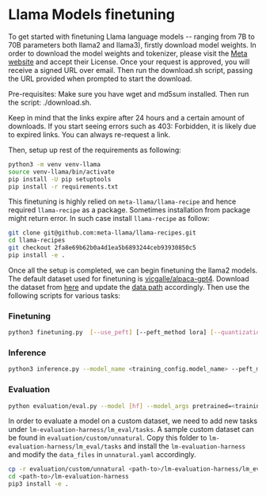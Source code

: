# Llama Models finetuning

To get started with finetuning Llama language models -- ranging from 7B to 70B parameters both llama2 and llama3), firstly download model weights. 
In order to download the model weights and tokenizer, please visit the [Meta website](https://llama.meta.com/llama-downloads/) and accept their License.
Once your request is approved, you will receive a signed URL over email. Then run the download.sh script, passing the URL provided when prompted to start the download.

Pre-requisites: Make sure you have wget and md5sum installed. Then run the script: ./download.sh.

Keep in mind that the links expire after 24 hours and a certain amount of downloads. If you start seeing errors such as 403: Forbidden, it is likely due to expired 
links. You can always re-request a link.

Then, setup up rest of the requirements as following:

```bash
python3 -m venv venv-llama
source venv-llama/bin/activate
pip install -U pip setuptools
pip install -r requirements.txt
```

This finetuning is highly relied on `meta-llama/llama-recipe` and hence required `llama-recipe` as a package. Sometimes installation from package might return error. In such case install 
`llama-recipe` as follow:

```bash
git clone git@github.com:meta-llama/llama-recipes.git
cd llama-recipes
git checkout 2fa8e69b62b0a4d1ea5b6893244ceb93930850c5
pip install -e .
```

Once all the setup is completed, we can begin finetuning the llama2 models. The default dataset used for finetuning is [vicgalle/alpaca-gpt4](https://huggingface.co/datasets/vicgalle/alpaca-gpt4). Download the dataset from [here](https://github.com/Instruction-Tuning-with-GPT-4/GPT-4-LLM/blob/main/data/alpaca_gpt4_data.json) and update the 
[data path](./configs/datasets.py) accordingly. Then use the following scripts for various tasks:

### Finetuning

```bash
python3 finetuning.py  [--use_peft] [--peft_method lora] [--quantization] [--use_fp16] --model_name path_to_model_folder/7B --output_dir path_to_save_PEFT_model
```

### Inference

```bash
python3 inference.py --model_name <training_config.model_name> --peft_model <training_config.output_dir> --prompt_file <test_prompt_file>
```

### Evaluation

```bash
python evaluation/eval.py --model [hf] --model_args pretrained=<training_config.model_name>,dtype="float",peft=<training_config.output_dir> --task hellaswag --device cuda:0 --batch_size 8 --output_path eval_results
```

In order to evaluate a model on a custom dataset, we need to add new tasks under `lm-evaluation-harness/lm_eval/tasks`. A sample custom dataset can be found in `evaluation/custom/unnatural`. Copy this folder to `lm-evaluation-harness/lm_eval/tasks` and install the `lm-evaluation-harness` and modify the `data_files` in `unnatural.yaml` accordingly.

```bash
cp -r evaluation/custom/unnatural <path-to>/lm-evaluation-harness/lm_eval/tasks
cd <path-to>/lm-evaluation-harness
pip3 install -e .
```
